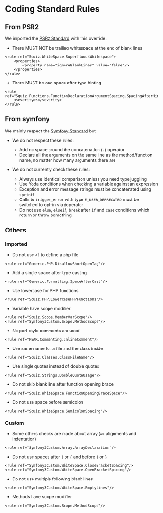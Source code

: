 # Coding Standard Rules
## From PSR2

We imported the [PSR2 Standard](./psr2.md) with this override:

- There MUST NOT be trailing whitespace at the end of blank lines

```
<rule ref="Squiz.WhiteSpace.SuperfluousWhitespace">
    <properties>
        <property name="ignoreBlankLines" value="false"/>
    </properties>
</rule>
```

- There MUST be one space after type hinting

```
<rule ref="Squiz.Functions.FunctionDeclarationArgumentSpacing.SpacingAfterHint">
    <severity>5</severity>
</rule>
```

## From symfony

We mainly respect the [Symfony Standard](./symfony.md) but

- We do not respect these rules:

  - Add no space around the concatenation (`.`) operator
  - Declare all the arguments on the same line as the method/function name, no matter how many arguments there are

- We do not currently check these rules:

  - Always use identical comparison unless you need type juggling
  - Use Yoda conditions when checking a variable against an expression
  - Exception and error message strings must be concatenated using `sprintf`
  - Calls to `trigger_error` with type `E_USER_DEPRECATED` must be switched to opt-in via `@`operator
  - Do not use `else`, `elseif`, `break` after `if` and `case` conditions which return or throw something

## Others
### Imported
- Do not use `<?` to define a php file

```
<rule ref="Generic.PHP.DisallowShortOpenTag"/>
```

- Add a single space after type casting

```
<rule ref="Generic.Formatting.SpaceAfterCast"/>
```

- Use lowercase for PHP functions

```
<rule ref="Squiz.PHP.LowercasePHPFunctions"/>
```

- Variable have scope modifier

```
<rule ref="Squiz.Scope.MemberVarScope"/>
<rule ref="Symfony3Custom.Scope.MethodScope"/>
```

- No perl-style comments are used

```
<rule ref="PEAR.Commenting.InlineComment"/>
```

- Use same name for a file and the class inside

```
<rule ref="Squiz.Classes.ClassFileName"/>
```

- Use single quotes instead of double quotes

```
<rule ref="Squiz.Strings.DoubleQuoteUsage"/>
```

- Do not skip blank line after function opening brace

```
<rule ref="Squiz.WhiteSpace.FunctionOpeningBraceSpace"/>
```

- Do not use space before semicolon

```
<rule ref="Squiz.WhiteSpace.SemicolonSpacing"/>
```

### Custom
- Some others checks are made about array (`=>` alignments and indentation)

```
<rule ref="Symfony3Custom.Array.ArrayDeclaration"/>
```

- Do not use spaces after `(` or `{` and before `)` or `}`

```
<rule ref="Symfony3Custom.WhiteSpace.CloseBracketSpacing"/>
<rule ref="Symfony3Custom.WhiteSpace.OpenBracketSpacing"/>
```

- Do not use multiple following blank lines

```
<rule ref="Symfony3Custom.WhiteSpace.EmptyLines"/>
```

- Methods have scope modifier

```
<rule ref="Symfony3Custom.Scope.MethodScope"/>
```
